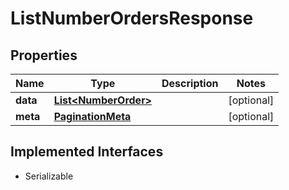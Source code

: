 

# ListNumberOrdersResponse

## Properties

Name | Type | Description | Notes
------------ | ------------- | ------------- | -------------
**data** | [**List&lt;NumberOrder&gt;**](NumberOrder.md) |  |  [optional]
**meta** | [**PaginationMeta**](PaginationMeta.md) |  |  [optional]


## Implemented Interfaces

* Serializable


